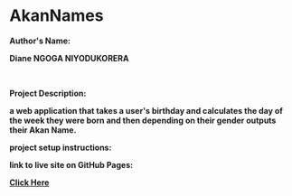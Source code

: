 # AkanNames
<b><p>Author's Name:</p>  <b/> <p> Diane NGOGA NIYODUKORERA</p><br>
  <b><p>Project Description: </p></b> <p>a web application that takes a user's birthday and calculates the day of the week they were born and then depending on their gender outputs their Akan Name.</p>
  
  <b> <p> project setup instructions: </p></b>
  <b><p>link to live site on GitHub Pages: </p><b>
  
  
<a href="http://localhost/trial/index.html?year=2000&month=13&date=2&gender=on">Click Here</a>
                        
